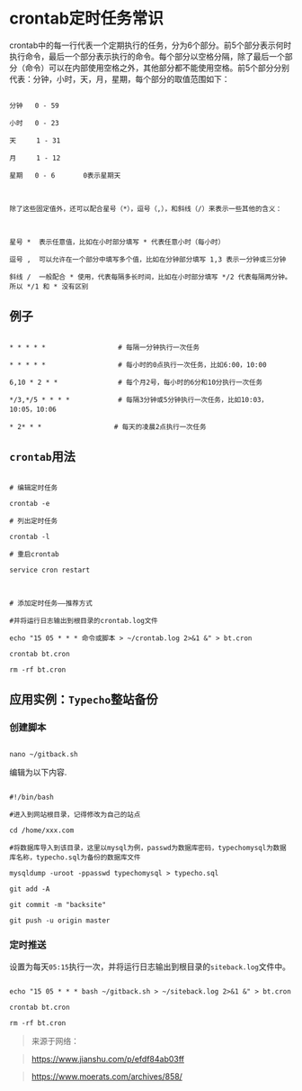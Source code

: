 # crontab定时任务常识

crontab中的每一行代表一个定期执行的任务，分为6个部分。前5个部分表示何时执行命令，最后一个部分表示执行的命令。每个部分以空格分隔，除了最后一个部分（命令）可以在内部使用空格之外，其他部分都不能使用空格。前5个部分分别代表：分钟，小时，天，月，星期，每个部分的取值范围如下：

```
分钟   0 - 59
小时   0 - 23
天     1 - 31
月     1 - 12
星期   0 - 6       0表示星期天
 
除了这些固定值外，还可以配合星号（*），逗号（,），和斜线（/）来表示一些其他的含义：
 
星号 *  表示任意值，比如在小时部分填写 * 代表任意小时（每小时）
逗号 ,  可以允许在一个部分中填写多个值，比如在分钟部分填写 1,3 表示一分钟或三分钟
斜线 /  一般配合 * 使用，代表每隔多长时间，比如在小时部分填写 */2 代表每隔两分钟。所以 */1 和 * 没有区别
```
## 例子
```
* * * * *                  # 每隔一分钟执行一次任务    
* * * * *                  # 每小时的0点执行一次任务，比如6:00，10:00    
6,10 * 2 * *               # 每个月2号，每小时的6分和10分执行一次任务    
*/3,*/5 * * * *            # 每隔3分钟或5分钟执行一次任务，比如10:03，10:05，10:06    
* 2* * *                  # 每天的凌晨2点执行一次任务
```

## `crontab`用法
```
# 编辑定时任务
crontab -e
# 列出定时任务
crontab -l
# 重启crontab
service cron restart

# 添加定时任务——推荐方式
#并将运行日志输出到根目录的crontab.log文件
echo "15 05 * * * 命令或脚本 > ~/crontab.log 2>&1 &" > bt.cron
crontab bt.cron
rm -rf bt.cron
```

## 应用实例：`Typecho`整站备份
### 创建脚本
```
nano ~/gitback.sh
```
编辑为以下内容.
```
#!/bin/bash
#进入到网站根目录，记得修改为自己的站点
cd /home/xxx.com
#将数据库导入到该目录，这里以mysql为例，passwd为数据库密码，typechomysql为数据库名称，typecho.sql为备份的数据库文件
mysqldump -uroot -ppasswd typechomysql > typecho.sql
git add -A
git commit -m "backsite"
git push -u origin master
```
### 定时推送
设置为每天`05:15`执行一次，并将运行日志输出到根目录的`siteback.log`文件中。
```
echo "15 05 * * * bash ~/gitback.sh > ~/siteback.log 2>&1 &" > bt.cron
crontab bt.cron
rm -rf bt.cron
```

> 来源于网络：
> https://www.jianshu.com/p/efdf84ab03ff
> https://www.moerats.com/archives/858/


